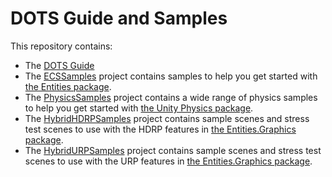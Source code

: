 # DOTS Guide and Samples

This repository contains:

- The [DOTS Guide](./DOTS_Guide/README.md)
- The [ECSSamples](./ECSSamples/ReleaseNotes.md) project contains samples to help you get started with [the Entities package](https://docs.unity3d.com/Packages/com.unity.entities@latest).
- The [PhysicsSamples](./PhysicsSamples/README.md) project contains a wide range of physics samples to help you get started with [the Unity Physics package](https://docs.unity3d.com/Packages/com.unity.physics@latest).
- The [HybridHDRPSamples](./HybridHDRPSamples/README.md) project contains sample scenes and stress test scenes to use with the HDRP features in [the Entities.Graphics package](https://docs.unity3d.com/Packages/com.unity.entities.graphics@latest).
- The [HybridURPSamples](./HybridURPSamples/README.md) project contains sample scenes and stress test scenes to use with the URP features in [the Entities.Graphics package](https://docs.unity3d.com/Packages/com.unity.entities.graphics@latest).